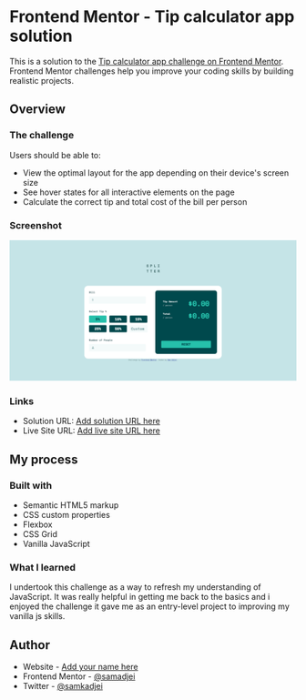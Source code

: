 # Frontend Mentor - Tip calculator app solution

This is a solution to the [Tip calculator app challenge on Frontend Mentor](https://www.frontendmentor.io/challenges/tip-calculator-app-ugJNGbJUX). Frontend Mentor challenges help you improve your coding skills by building realistic projects.

## Overview

### The challenge

Users should be able to:

- View the optimal layout for the app depending on their device's screen size
- See hover states for all interactive elements on the page
- Calculate the correct tip and total cost of the bill per person

### Screenshot

![](./images/screenshot.png)

### Links

- Solution URL: [Add solution URL here](https://www.frontendmentor.io/solutions/tip-calculator-app-Vp1-OHZPo)
- Live Site URL: [Add live site URL here](https://tip-calculator-app-pi.vercel.app/)

## My process

### Built with

- Semantic HTML5 markup
- CSS custom properties
- Flexbox
- CSS Grid
- Vanilla JavaScript

### What I learned

I undertook this challenge as a way to refresh my understanding of JavaScript. It was really helpful in getting me back to the basics and i enjoyed the challenge it gave me as an entry-level project to improving my vanilla js skills.

## Author

- Website - [Add your name here](https://www.samadjei.com)
- Frontend Mentor - [@samadjei](https://www.frontendmentor.io/profile/samadjei)
- Twitter - [@samkadjei](https://www.twitter.com/samkadjei)
